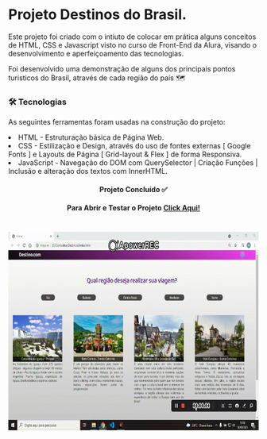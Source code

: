 # Projeto Destinos do Brasil.

<p> Este projeto foi criado com o intiuto de colocar em prática alguns conceitos de HTML, CSS e Javascript visto no curso de Front-End da Alura, visando o desenvolvimento e aperfeiçoamento das tecnologias.</p>
<p> Foi desenvolvido uma demonstração de alguns dos principais pontos turisticos do Brasil, através de cada região do país 🗺 </p>

### 🛠 Tecnologias
As seguintes ferramentas foram usadas na construção do projeto:

  <li> HTML - Estruturação básica de Página Web.
  <li> CSS - Estilização e Design, através do uso de fontes externas [ Google Fonts ] e Layouts de Página [ Grid-layout & Flex ] de forma Responsiva.
  <li> JavaScript - Navegação do DOM com QuerySelector | Criação Funções | Inclusão e alteração dos textos com InnerHTML.


<h4 align="center"> 
   Projeto Concluído  ✅
</h4>
    <h4 align="center"> Para Abrir e Testar o Projeto <a href="https://mvmartin.github.io/destinos-Viagens/">  Click Aqui!</a>  </h4> 
    
    
<h1 align="center">
   <img src=https://github.com/mvmartin/destinos-Viagens/blob/main/assets/projetoFinalizadoGif.gif height="400px" /> 
  </h1>

 
